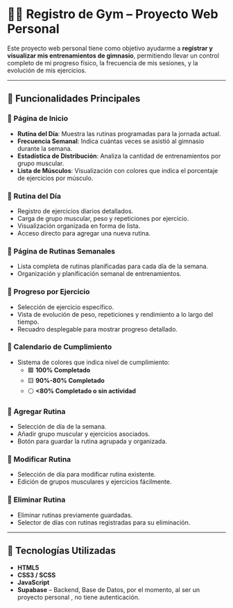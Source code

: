 # 🏋️‍♂️ Registro de Gym – Proyecto Web Personal

Este proyecto web personal tiene como objetivo ayudarme a **registrar y visualizar mis entrenamientos de gimnasio**, permitiendo llevar un control completo de mi progreso físico, la frecuencia de mis sesiones, y la evolución de mis ejercicios.

---

## 📌 Funcionalidades Principales

### 🔸 Página de Inicio
- **Rutina del Día**: Muestra las rutinas programadas para la jornada actual.
- **Frecuencia Semanal**: Indica cuántas veces se asistió al gimnasio durante la semana.
- **Estadística de Distribución**: Analiza la cantidad de entrenamientos por grupo muscular.
- **Lista de Músculos**: Visualización con colores que indica el porcentaje de ejercicios por músculo.

### 🔸 Rutina del Día
- Registro de ejercicios diarios detallados.
- Carga de grupo muscular, peso y repeticiones por ejercicio.
- Visualización organizada en forma de lista.
- Acceso directo para agregar una nueva rutina.

### 🔸 Página de Rutinas Semanales
- Lista completa de rutinas planificadas para cada día de la semana.
- Organización y planificación semanal de entrenamientos.

### 🔸 Progreso por Ejercicio
- Selección de ejercicio específico.
- Vista de evolución de peso, repeticiones y rendimiento a lo largo del tiempo.
- Recuadro desplegable para mostrar progreso detallado.

### 🔸 Calendario de Cumplimiento
- Sistema de colores que indica nivel de cumplimiento:
  - 🟩 **100% Completado**
  - 🟨 **90%-80% Completado**
  - ⚪ **<80% Completado o sin actividad**

### 🔸 Agregar Rutina
- Selección de día de la semana.
- Añadir grupo muscular y ejercicios asociados.
- Botón para guardar la rutina agrupada y organizada.

### 🔸 Modificar Rutina
- Selección de día para modificar rutina existente.
- Edición de grupos musculares y ejercicios fácilmente.

### 🔸 Eliminar Rutina
- Eliminar rutinas previamente guardadas.
- Selector de días con rutinas registradas para su eliminación.

---

## 🧪 Tecnologías Utilizadas

- **HTML5**
- **CSS3 / SCSS**
- **JavaScript**
- **Supabase** – Backend, Base de Datos, por el momento, al ser un proyecto personal , no tiene autenticación.